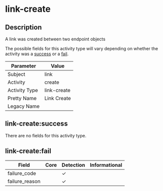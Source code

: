 link-create
===========

Description
-----------
A link was created between two endpoint objects

The possible fields for this activity type will vary depending on whether the activity was a [success](#link-createsuccess) or a [fail](#link-createfail).

| Parameter     | Value       |
| ------------- | ----------- |
| Subject       | link        |
| Activity      | create      |
| Activity Type | link-create |
| Pretty Name   | Link Create |
| Legacy Name   |             |

link-create:success
-------------------

There are no fields for this activity type.


link-create:fail
----------------

| Field          | Core | Detection | Informational |
| -------------- | ---- | --------- | ------------- |
| failure_code   |      | &#10003;  |               |
| failure_reason |      | &#10003;  |               |